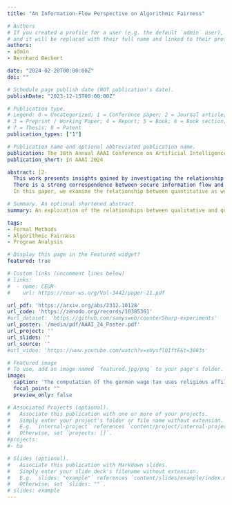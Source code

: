 ```yaml
---
title: "An Information-Flow Perspective on Algorithmic Fairness"

# Authors
# If you created a profile for a user (e.g. the default `admin` user), write the username (folder name) here 
# and it will be replaced with their full name and linked to their profile.
authors:
- admin
- Bernhard Beckert

date: "2024-02-20T00:00:00Z"
doi: ""

# Schedule page publish date (NOT publication's date).
publishDate: "2023-12-15T00:00:00Z"

# Publication type.
# Legend: 0 = Uncategorized; 1 = Conference paper; 2 = Journal article;
# 3 = Preprint / Working Paper; 4 = Report; 5 = Book; 6 = Book section;
# 7 = Thesis; 8 = Patent
publication_types: ["1"]

# Publication name and optional abbreviated publication name.
publication: The 38th Annual AAAI Conference on Artificial Intelligence
publication_short: In AAAI 2024

abstract: |2-
  This work presents insights gained by investigating the relationship between algorithmic fairness and the concept of secure information flow. The problem of enforcing secure information flow is well-studied in the context of information security: If secret information may "flow" through an algorithm or program in such a way that it can influence the program's output, then that is considered insecure information flow as attackers could potentially observe (parts of) the secret.
  There is a strong correspondence between secure information flow and algorithmic fairness: if protected attributes such as race, gender, or age are treated as secret program inputs, then secure information flow means that these "secret" attributes cannot influence the result of a program. While most research in algorithmic fairness evaluation concentrates on studying the impact of algorithms (often treating the algorithm as a black-box), the concepts derived from information flow can be used both for the analysis of disparate treatment as well as disparate impact w.r.t. a structural causal model.
  In this paper, we examine the relationship between quantitative as well as qualitative information-flow properties and fairness. Moreover, based on this duality, we derive a new quantitative notion of fairness called fairness spread, which can be easily analyzed using quantitative information flow and which strongly relates to counterfactual fairness. We demonstrate that off-the-shelf tools for information-flow properties can be used in order to formally analyze a program's algorithmic fairness properties, including the new notion of fairness spread as well as established notions such as demographic parity. 

# Summary. An optional shortened abstract.
summary: An exploration of the relationships between qualitative and quantitative information flow and various causal and non-causal fairness definitions with applications to program analysis.

tags:
- Formal Methods
- Algorithmic Fairness
- Program Analysis

# Display this page in the Featured widget?
featured: true

# Custom links (uncomment lines below)
# links:
#  - name: CEUR-
#    url: https://ceur-ws.org/Vol-3442/paper-21.pdf

url_pdf: 'https://arxiv.org/abs/2312.10128'
url_code: 'https://zenodo.org/records/10385361'
#url_dataset: 'https://github.com/samysweb/counterSharp-experiments'
url_poster: '/media/pdf/AAAI_24_Poster.pdf'
url_project: ''
url_slides: ''
url_source: ''
#url_video: 'https://www.youtube.com/watch?v=xUysflQIftE&t=3083s'

# Featured image
# To use, add an image named `featured.jpg/png` to your page's folder. 
image:
  caption: 'The computation of the german wage tax uses religious affiliation as an input. This is necessary to compute the church tax. But does it inadvertedly modify other outputs?'
  focal_point: ""
  preview_only: false

# Associated Projects (optional).
#   Associate this publication with one or more of your projects.
#   Simply enter your project's folder or file name without extension.
#   E.g. `internal-project` references `content/project/internal-project/index.md`.
#   Otherwise, set `projects: []`.
#projects:
#- ba

# Slides (optional).
#   Associate this publication with Markdown slides.
#   Simply enter your slide deck's filename without extension.
#   E.g. `slides: "example"` references `content/slides/example/index.md`.
#   Otherwise, set `slides: ""`.
# slides: example
---
```

